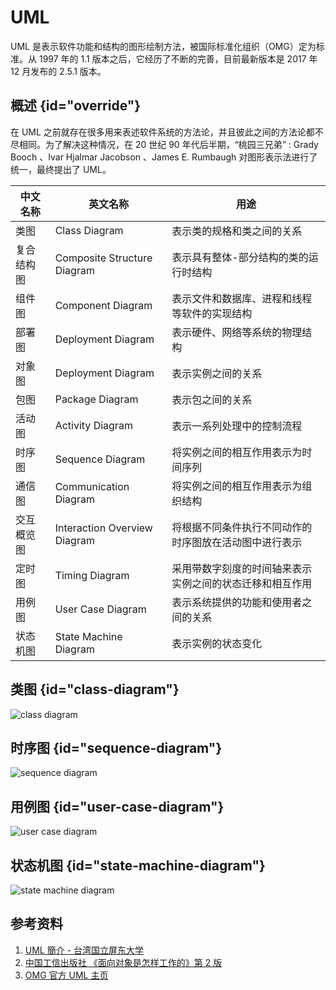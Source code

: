 # UML

UML 是表示软件功能和结构的图形绘制方法，被国际标准化组织（OMG）定为标准。从 1997 年的 1.1 版本之后，它经历了不断的完善，目前最新版本是 2017 年 12 月发布的 2.5.1 版本。

## 概述 {id="override"}

在 UML 之前就存在很多用来表述软件系统的方法论，并且彼此之间的方法论都不尽相同。为了解决这种情况，在 20 世纪 90 年代后半期，“桃园三兄弟” : Grady Booch 、Ivar Hjalmar Jacobson 、James E. Rumbaugh 对图形表示法进行了统一，最终提出了 UML。

| 中文名称  | 英文名称                         | 用途                           |
|-------|------------------------------|------------------------------|
| 类图    | Class Diagram                | 表示类的规格和类之间的关系                |
| 复合结构图 | Composite Structure Diagram  | 表示具有整体-部分结构的类的运行时结构          |
| 组件图   | Component Diagram            | 表示文件和数据库、进程和线程等软件的实现结构       |
| 部署图   | Deployment Diagram           | 表示硬件、网络等系统的物理结构              |
| 对象图   | Deployment Diagram           | 表示实例之间的关系                    |
| 包图    | Package Diagram              | 表示包之间的关系                     |
| 活动图   | Activity Diagram             | 表示一系列处理中的控制流程                |
| 时序图   | Sequence Diagram             | 将实例之间的相互作用表示为时间序列            |
| 通信图   | Communication Diagram        | 将实例之间的相互作用表示为组织结构            |
| 交互概览图 | Interaction Overview Diagram | 将根据不同条件执行不同动作的时序图放在活动图中进行表示  |
| 定时图   | Timing Diagram               | 采用带数字刻度的时间轴来表示实例之间的状态迁移和相互作用 |
| 用例图   | User Case Diagram            | 表示系统提供的功能和使用者之间的关系           |
| 状态机图  | State Machine Diagram        | 表示实例的状态变化                    |

## 类图 {id="class-diagram"}

<img src="http://file-linker.oss-cn-hangzhou.aliyuncs.com/IZKTPtuxqykVwIyYbZ7a.jpeg" alt="class diagram"/>

## 时序图 {id="sequence-diagram"}

<img src="http://file-linker.oss-cn-hangzhou.aliyuncs.com/PJaKreQpHWUjZARoEPv6.jpeg" alt="sequence diagram"/>

## 用例图 {id="user-case-diagram"}

<img src="http://file-linker.oss-cn-hangzhou.aliyuncs.com/lhWZhDdsEPStKYq2BODZ.jpeg" alt="user case diagram"/>

## 状态机图 {id="state-machine-diagram"}

<img src="http://file-linker.oss-cn-hangzhou.aliyuncs.com/1As1G2SoMnbHJY36yH9n.jpg" alt="state machine diagram"/>


## 参考资料

1. [UML 簡介 - 台湾国立屏东大学](https://junwu.nptu.edu.tw/dokuwiki/doku.php?id=se2021:uml)
2. [中国工信出版社 《面向对象是怎样工作的》第 2 版](https://book.douban.com/subject/35141774/)
3. [OMG 官方 UML 主页](https://www.omg.org/spec/UML)
